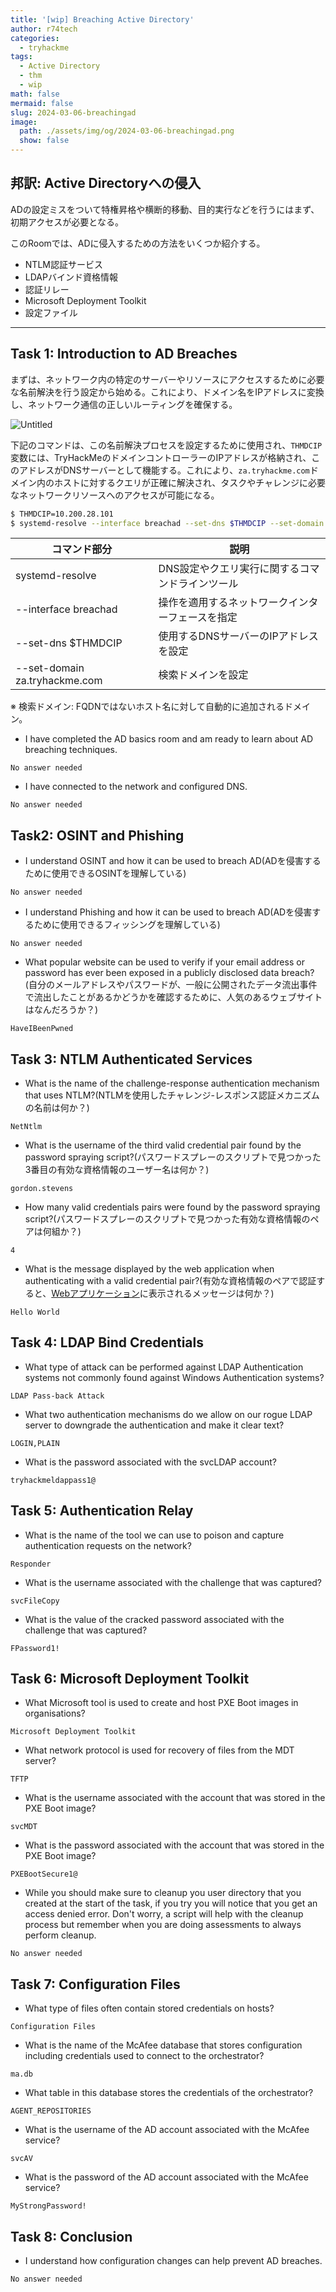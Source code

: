 ```yaml
---
title: '[wip] Breaching Active Directory'
author: r74tech
categories:
  - tryhackme
tags:
  - Active Directory
  - thm
  - wip
math: false
mermaid: false
slug: 2024-03-06-breachingad
image:
  path: ./assets/img/og/2024-03-06-breachingad.png
  show: false
---
```

## 邦訳: Active Directoryへの侵入

ADの設定ミスをついて特権昇格や横断的移動、目的実行などを行うにはまず、初期アクセスが必要となる。

このRoomでは、ADに侵入するための方法をいくつか紹介する。

- NTLM認証サービス
- LDAPバインド資格情報
- 認証リレー
- Microsoft Deployment Toolkit
- 設定ファイル

---

## Task 1: Introduction to AD Breaches

まずは、ネットワーク内の特定のサーバーやリソースにアクセスするために必要な名前解決を行う設定から始める。これにより、ドメイン名をIPアドレスに変換し、ネットワーク通信の正しいルーティングを確保する。

![Untitled](/assets/img/post/2024-03-06/Untitled.png)

下記のコマンドは、この名前解決プロセスを設定するために使用され、`THMDCIP`変数には、TryHackMeのドメインコントローラーのIPアドレスが格納され、このアドレスがDNSサーバーとして機能する。これにより、`za.tryhackme.com`ドメイン内のホストに対するクエリが正確に解決され、タスクやチャレンジに必要なネットワークリソースへのアクセスが可能になる。

```bash
$ THMDCIP=10.200.28.101
$ systemd-resolve --interface breachad --set-dns $THMDCIP --set-domain za.tryhackme.com
```

| コマンド部分 | 説明 |
| --- | --- |
| systemd-resolve | DNS設定やクエリ実行に関するコマンドラインツール |
| --interface breachad | 操作を適用するネットワークインターフェースを指定 |
| --set-dns $THMDCIP | 使用するDNSサーバーのIPアドレスを設定 |
| --set-domain za.tryhackme.com | 検索ドメインを設定 |

※ 検索ドメイン: FQDNではないホスト名に対して自動的に追加されるドメイン。


- I have completed the AD basics room and am ready to learn about AD breaching techniques.
```
No answer needed
```

- I have connected to the network and configured DNS.
```
No answer needed
```


## Task2: OSINT and Phishing


- I understand OSINT and how it can be used to breach AD(ADを侵害するために使用できるOSINTを理解している)
```
No answer needed
```

- I understand Phishing and how it can be used to breach AD(ADを侵害するために使用できるフィッシングを理解している)
```
No answer needed
```

- What popular website can be used to verify if your email address or password has ever been exposed in a publicly disclosed data breach?
(自分のメールアドレスやパスワードが、一般に公開されたデータ流出事件で流出したことがあるかどうかを確認するために、人気のあるウェブサイトはなんだろうか？)
```
HaveIBeenPwned
```

## Task 3: NTLM Authenticated Services

- What is the name of the challenge-response authentication mechanism that uses NTLM?(NTLMを使用したチャレンジ-レスポンス認証メカニズムの名前は何か？)
```
NetNtlm
```

- What is the username of the third valid credential pair found by the password spraying script?(パスワードスプレーのスクリプトで見つかった3番目の有効な資格情報のユーザー名は何か？)
```
gordon.stevens
```

- How many valid credentials pairs were found by the password spraying script?(パスワードスプレーのスクリプトで見つかった有効な資格情報のペアは何組か？)
```
4
```

- What is the message displayed by the web application when authenticating with a valid credential pair?(有効な資格情報のペアで認証すると、[Webアプリケーション](http://ntlmauth.za.tryhackme.com)に表示されるメッセージは何か？)
```
Hello World
```

## Task 4: LDAP Bind Credentials

- What type of attack can be performed against LDAP Authentication systems not commonly found against Windows Authentication systems?
```
LDAP Pass-back Attack
```

- What two authentication mechanisms do we allow on our rogue LDAP server to downgrade the authentication and make it clear text?
```
LOGIN,PLAIN
```

- What is the password associated with the svcLDAP account?
```
tryhackmeldappass1@
```

## Task 5: Authentication Relay

- What is the name of the tool we can use to poison and capture authentication requests on the network?
```
Responder
```

- What is the username associated with the challenge that was captured?
```
svcFileCopy
```

- What is the value of the cracked password associated with the challenge that was captured?
```
FPassword1!
```


## Task 6: Microsoft Deployment Toolkit

- What Microsoft tool is used to create and host PXE Boot images in organisations?
```
Microsoft Deployment Toolkit
```

- What network protocol is used for recovery of files from the MDT server?
```
TFTP
```

- What is the username associated with the account that was stored in the PXE Boot image?
```
svcMDT
```

- What is the password associated with the account that was stored in the PXE Boot image?
```
PXEBootSecure1@
```

- While you should make sure to cleanup you user directory that you created at the start of the task, if you try you will notice that you get an access denied error. Don't worry, a script will help with the cleanup process but remember when you are doing assessments to always perform cleanup.
```
No answer needed
```

## Task 7: Configuration Files

- What type of files often contain stored credentials on hosts?
```
Configuration Files
```

- What is the name of the McAfee database that stores configuration including credentials used to connect to the orchestrator?
```
ma.db
```

- What table in this database stores the credentials of the orchestrator?
```
AGENT_REPOSITORIES
```

- What is the username of the AD account associated with the McAfee service?
```
svcAV
```

- What is the password of the AD account associated with the McAfee service?
```
MyStrongPassword!
```

## Task 8: Conclusion

- I understand how configuration changes can help prevent AD breaches.
```
No answer needed
```
